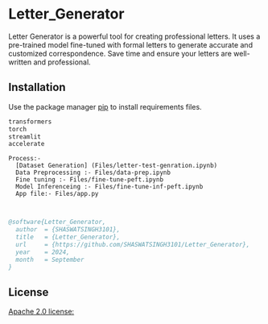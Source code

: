 # Letter_Generator

Letter Generator is a powerful tool for creating professional letters. It uses a pre-trained model fine-tuned with formal letters to generate accurate and customized correspondence. Save time and ensure your letters are well-written and professional.

## Installation

Use the package manager [pip](https://pip.pypa.io/en/stable/) to install requirements files.

```bash
transformers
torch
streamlit
accelerate

```
```
Process:- 
  [Dataset Generation] (Files/letter-test-genration.ipynb)
  Data Preprocessing :- Files/data-prep.ipynb
  Fine tuning :- Files/fine-tune-peft.ipynb
  Model Inferenceing :- Files/fine-tune-inf-peft.ipynb
  App file:- Files/app.py
  


```


```bibtex
@software{Letter_Generator,
  author  = {SHASWATSINGH3101},
  title   = {Letter_Generator},
  url     = {https://github.com/SHASWATSINGH3101/Letter_Generator},
  year    = 2024,
  month   = September
}
```

## License

[Apache 2.0 license:](https://www.apache.org/licenses/LICENSE-2.0)

